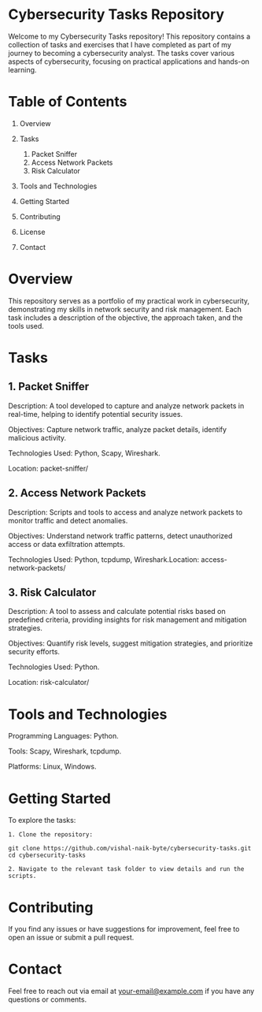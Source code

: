 # Cybersecurity Tasks Repository

Welcome to my Cybersecurity Tasks repository! This repository contains a collection of tasks and exercises that I have completed as part of my journey to becoming a cybersecurity analyst. The tasks cover various aspects of cybersecurity, focusing on practical applications and hands-on learning.

# Table of Contents
1. Overview
2. Tasks
    1. Packet Sniffer
    2. Access Network Packets
    3. Risk Calculator

3. Tools and Technologies
4. Getting Started
5. Contributing
6. License
7. Contact

# Overview

This repository serves as a portfolio of my practical work in cybersecurity, demonstrating my skills in network security and risk management. Each task includes a description of the objective, the approach taken, and the tools used.

# Tasks
## 1. Packet Sniffer

   Description: A tool developed to capture and analyze network packets in real-time, helping to identify potential security issues.

   Objectives: Capture network traffic, analyze packet details, identify malicious activity.

   Technologies Used: Python, Scapy, Wireshark.

   Location: packet-sniffer/

## 2. Access Network Packets

   Description: Scripts and tools to access and analyze network packets to monitor traffic and detect anomalies.

   Objectives: Understand network traffic patterns, detect unauthorized access or data exfiltration attempts.

   Technologies Used: Python, tcpdump, Wireshark.Location: access-network-packets/

## 3. Risk Calculator

   Description: A tool to assess and calculate potential risks based on predefined criteria, providing insights for risk management and mitigation strategies.

   Objectives: Quantify risk levels, suggest mitigation strategies, and prioritize security efforts.

   Technologies Used: Python.

   Location: risk-calculator/

# Tools and Technologies

   Programming Languages: Python.

   Tools: Scapy, Wireshark, tcpdump.

   Platforms: Linux, Windows.

# Getting Started

   To explore the tasks:

    1. Clone the repository:

    git clone https://github.com/vishal-naik-byte/cybersecurity-tasks.git
    cd cybersecurity-tasks

    2. Navigate to the relevant task folder to view details and run the scripts.

# Contributing

   If you find any issues or have suggestions for improvement, feel free to open an issue or submit a pull request.

# Contact

   Feel free to reach out via email at your-email@example.com if you have any questions or comments.
